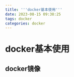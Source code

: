 ```yaml
---
title: '''docker基本使用'''
date: 2023-08-15 09:38:25
tags: docker
categories: docker
---
```

# docker基本使用
## docker镜像

